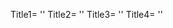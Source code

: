Title1= '<your title here>'
Title2= '<your title here>'
Title3= '<your title here>'
Title4= '<your title here>'